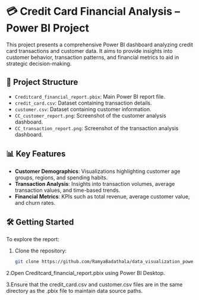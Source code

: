 # 💳 Credit Card Financial Analysis – Power BI Project

This project presents a comprehensive Power BI dashboard analyzing credit card transactions and customer data. It aims to provide insights into customer behavior, transaction patterns, and financial metrics to aid in strategic decision-making.

## 📂 Project Structure

- `Creditcard_financial_report.pbix`: Main Power BI report file.
- `credit_card.csv`: Dataset containing transaction details.
- `customer.csv`: Dataset containing customer information.
- `CC_customer_report.png`: Screenshot of the customer analysis dashboard.
- `CC_transaction_report.png`: Screenshot of the transaction analysis dashboard.

## 📊 Key Features

- **Customer Demographics**: Visualizations highlighting customer age groups, regions, and spending habits.
- **Transaction Analysis**: Insights into transaction volumes, average transaction values, and time-based trends.
- **Financial Metrics**: KPIs such as total revenue, average customer value, and churn rates.

## 🛠️ Getting Started

To explore the report:

1. Clone the repository:

   ```bash
   git clone https://github.com/RamyaBadathala/data_visualization_powerbi.git


2.Open Creditcard_financial_report.pbix using Power BI Desktop.

3.Ensure that the credit_card.csv and customer.csv files are in the same directory as the .pbix file to maintain data source paths.
